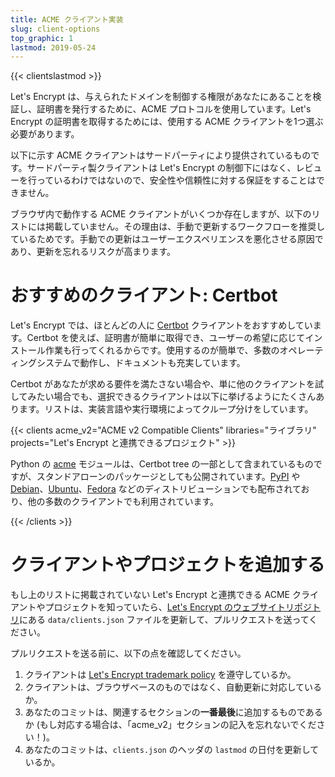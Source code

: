 ```yaml
---
title: ACME クライアント実装
slug: client-options
top_graphic: 1
lastmod: 2019-05-24
---
```


{{< clientslastmod >}}

Let's Encrypt は、与えられたドメインを制御する権限があなたにあることを検証し、証明書を発行するために、ACME プロトコルを使用しています。Let's Encrypt の証明書を取得するためには、使用する ACME クライアントを1つ選ぶ必要があります。

以下に示す ACME クライアントはサードパーティにより提供されているものです。サードパーティ製クライアントは Let's Encrypt の制御下にはなく、レビューを行っているわけではないので、安全性や信頼性に対する保証をすることはできません。

ブラウザ内で動作する ACME クライアントがいくつか存在しますが、以下のリストには掲載していません。その理由は、手動で更新するワークフローを推奨しているためです。手動での更新はユーザーエクスペリエンスを悪化させる原因であり、更新を忘れるリスクが高まります。

# おすすめのクライアント: Certbot

Let's Encrypt では、ほとんどの人に [Certbot](https://certbot.eff.org/) クライアントをおすすめしています。Certbot を使えば、証明書が簡単に取得でき、ユーザーの希望に応じてインストール作業も行ってくれるからです。使用するのが簡単で、多数のオペレーティングシステムで動作し、ドキュメントも充実しています。

Certbot があなたが求める要件を満たさない場合や、単に他のクライアントを試してみたい場合でも、選択できるクライアントは以下に挙げるようにたくさんあります。リストは、実装言語や実行環境によってクループ分けをしています。

{{< clients acme_v2="ACME v2 Compatible Clients" libraries="ライブラリ" projects="Let's Encrypt と連携できるプロジェクト" >}}

Python の [acme](https://github.com/certbot/certbot/tree/master/acme) モジュールは、Certbot tree の一部として含まれているものですが、スタンドアローンのパッケージとしても公開されています。[PyPI](https://pypi.python.org/pypi/acme) や [Debian](https://packages.debian.org/search?keywords=python-acme)、[Ubuntu](https://launchpad.net/ubuntu/+source/python-acme)、[Fedora](https://bodhi.fedoraproject.org/updates/?packages=python-acme) などのディストリビューションでも配布されており、他の多数のクライアントでも利用されています。

{{< /clients >}}

# クライアントやプロジェクトを追加する

もし上のリストに掲載されていない Let's Encrypt と連携できる ACME クライアントやプロジェクトを知っていたら、[Let's Encrypt のウェブサイトリポジトリ](https://github.com/letsencrypt/website/)にある `data/clients.json` ファイルを更新して、プルリクエストを送ってください。

プルリクエストを送る前に、以下の点を確認してください。

1. クライアントは [Let's Encrypt trademark policy](/trademarks) を遵守しているか。
1. クライアントは、ブラウザベースのものではなく、自動更新に対応しているか。
1. あなたのコミットは、関連するセクションの**一番最後**に追加するものであるか (もし対応する場合は、「acme_v2」セクションの記入を忘れないでください！)。
1. あなたのコミットは、`clients.json` のヘッダの `lastmod` の日付を更新しているか。
